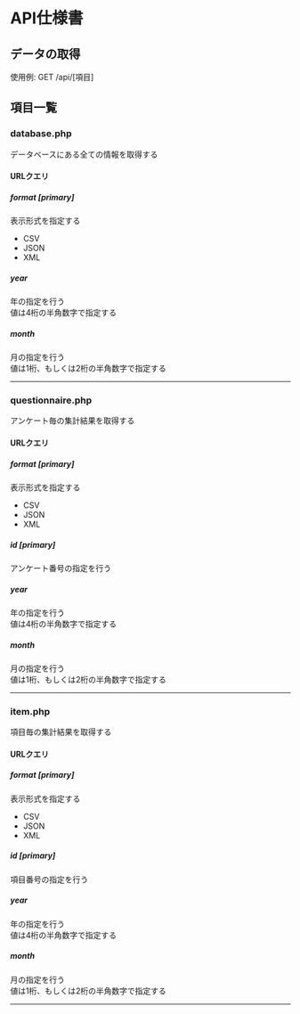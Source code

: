 # API仕様書

## データの取得
使用例: GET /api/[項目]

## 項目一覧

### database.php
データベースにある全ての情報を取得する

#### URLクエリ
##### format *[primary]*
表示形式を指定する
* CSV
* JSON
* XML

##### year
年の指定を行う  
値は4桁の半角数字で指定する

##### month
月の指定を行う  
値は1桁、もしくは2桁の半角数字で指定する

---

### questionnaire.php
アンケート毎の集計結果を取得する

#### URLクエリ

##### format *[primary]*
表示形式を指定する
* CSV
* JSON
* XML

##### id *[primary]*
アンケート番号の指定を行う

##### year
年の指定を行う  
値は4桁の半角数字で指定する

##### month
月の指定を行う  
値は1桁、もしくは2桁の半角数字で指定する

---

### item.php
項目毎の集計結果を取得する

#### URLクエリ

##### format *[primary]*
表示形式を指定する
* CSV
* JSON
* XML

##### id *[primary]*
項目番号の指定を行う

##### year
年の指定を行う  
値は4桁の半角数字で指定する

##### month
月の指定を行う  
値は1桁、もしくは2桁の半角数字で指定する

---
